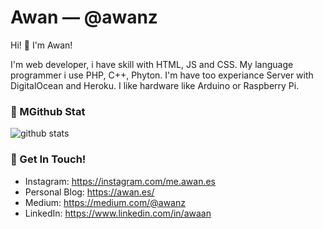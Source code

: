# Awan &mdash; @awanz

Hi! 👋 I'm Awan!

I'm web developer, i have skill with HTML, JS and CSS. My language programmer i use PHP, C++, Phyton. I'm have too experiance Server with DigitalOcean and Heroku. I like hardware like Arduino or Raspberry Pi.

### 🌱 MGithub Stat
![github stats](https://github-readme-stats.vercel.app/api?username=awanz&show_icons=true)

### 📮 Get In Touch!
- Instagram: https://instagram.com/me.awan.es
- Personal Blog: https://awan.es/
- Medium: https://medium.com/@awanz
- LinkedIn: https://www.linkedin.com/in/awaan
